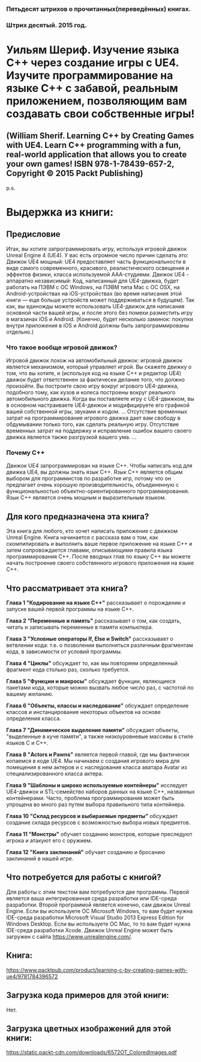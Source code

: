 ### Пятьдесят штрихов о прочитанных(переведённых) книгах. 
### Штрих десятый. 2015 год.

# Уильям Шериф. Изучение языка C++ через создание игры с UE4. Изучите программирование на языке C++ с забавой, реальным приложением, позволяющим вам создавать свои собственные игры!
## (William Sherif. Learning C++ by Creating Games with UE4. Learn C++ programming with a fun, real-world application that allows you to create your own games! ISBN 978-1-78439-657-2, Copyright © 2015 Packt Publishing)

p.s.

# Выдержка из книги:

## Предисловие

Итак, вы хотите запрограммировать игру, используя игровой движок Unreal Engine 4 (UE4). У вас есть огромное число причин сделать это:
Движок UE4 мощный: UE4 предоставляет часть функциональности в виде самого современного, красивого, реалистического освещения и эффектов физики, класса используемой AAA-студиями. 
Движок UE4 - аппаратно независимый: Код, написанный для UE4-движка, будет работать на ПЭВМ с ОС Windows, на ПЭВМ типа Mac с ОС OSX, на Android-устройствах на iOS-устройствах (во время написания этой книги — еще больше устройств может поддерживаться в будущем).
Так как, вы единожды можете использовать UE4-движок для написания основной части вашей игры, и после этого без помехи разместить игру в магазинах iOS и Android. (Конечно, будет несколько заминок: покупки внутри приложения в iOS и Android должны быть запрограммированы отдельно.)

### Что такое вообще игровой движок?

Игровой движок похож на автомобильный движок: игровой движок является механизмом, который управляет игрой. Вы скажете движку о том, что вы хотите, и (используя код на языке C++ и редактор UE4) движок будет ответственен за фактически делание того, что должно произойти.
Вы построите свою игру вокруг игрового UE4-движка, подобного тому, как кузов и колеса построены вокруг реального автомобильного движка. Когда вы поставляете игру с UE4-движком, вы в основном настраиваете UE4-движок и модифицируете его графикой вашей собственной игры, звуками и кодом.
...
Отсутствие временных затрат на программирование игрового движка дает вам свободу в обдумывании только того, как сделать реальную игру. Отсутствие временных затрат на поддержку и исправление ошибок вашего своего движка является также разгрузкой вашего ума.
...
### Почему C++

Движок UE4 запрограммирован на языке C++. Чтобы написать код для движка UE4, вы должны знать язык C++. 
Язык C++ является общим выбором для программистов по разработке игр, потому что он предлагает очень хорошую производительность, объединенную с функциональностью объектно-ориентированного программирования. Язык C++ является очень мощным и выразительным языком.

## Для кого предназначена эта книга?

Эта книга для любого, кто хочет написать приложение с движком Unreal Engine. Книга начинается с рассказа вам о том, как скомпилировать и выполнить ваше первое приложение на языке C++ и затем сопровождается главами, описывающими правила языка программирования C++. После вводных глав по языку C++ вы можете начать построение своего собственного игрового приложения на языке C++.

## Что рассматривает эта книга?

**Глава 1 "Кодирование на языке C++"** рассказывает о порождении и запуске вашей первой программы на языке C++.

**Глава 2 "Переменные и память"** рассказывает о том, как создать, читать и записывать переменные в памяти компьютера.

**Глава 3 "Условные операторы If, Else и Switch"** рассказывает о ветвлении кода: т.е. о позволении выполняться различным фрагментам кода, в зависимости от условий программы.

**Глава 4 "Циклы"** обсуждает то, как мы повторяем определенный фрагмент кода столько раз, сколько требуется.

**Глава 5 "Функции и макросы"** обсуждает функции, являющиеся пакетами кода, которые можно вызвать любое число раз, с частотой по вашему желанию.

**Глава 6 "Объекты, классы и наследование"** обсуждает определение классов и инстанцирование некоторых объектов на основе определения класса.

**Глава 7 "Динамическое выделение памяти"** обсуждает объекты, "выделенные в куче памяти", а также низкоуровневые массивы в стиле языков C и C++.

**Глава 8 "Actors и Pawns"** является первой главой, где мы фактически копаемся в коде UE4. Мы начинаем с создания игрового мира для помещения в нем актеров и с наследования класса аватара Avatar из специализированного класса актера.

**Глава 9 "Шаблоны и широко используемые контейнеры"** исследует UE4-движок и STL-семейство наборов данных на языке C++, названных контейнерами. Часто, проблема программирования может быть упрощена во много раз путем выбора правильного типа контейнера.

**Глава 10 "Склад ресурсов и выбираемые предметы"** обсуждает создание склада ресурсов с возможностью выбора новых предметов.

**Глава 11 "Монстры"** обучает созданию монстров, которые преследуют игрока и атакуют его с оружием.

**Глава 12 "Книга заклинаний"** обучает созданию и бросанию заклинаний в нашей игре.

## Что потребуется для работы с книгой?

Для работы с этим текстом вам потребуются две программы. Первой является ваша интегрированная среда разработки или IDE-среда разработки. Второй программой является конечно, сам движок Unreal Engine.
Если вы используете ОС Microsoft Windows, то вам будет нужна IDE-среда разработки Microsoft Visual Studio 2013 Express Edition for Windows Desktop. Если вы используете ОС Mac, то то вам будет нужна IDE-среда разработки Xcode. Движок Unreal Engine может быть загружен с сайта https://www.unrealengine.com/.

## Книга:
https://www.packtpub.com/product/learning-c-by-creating-games-with-ue4/9781784396572

## Загрузка кода примеров для этой книги:
Нет.
## Загрузка цветных изображений для этой книги:
https://static.packt-cdn.com/downloads/6572OT_ColoredImages.pdf
